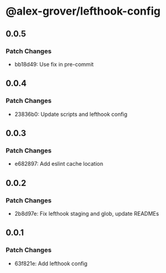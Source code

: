 # @alex-grover/lefthook-config

## 0.0.5

### Patch Changes

- bb18d49: Use fix in pre-commit

## 0.0.4

### Patch Changes

- 23836b0: Update scripts and lefthook config

## 0.0.3

### Patch Changes

- e682897: Add eslint cache location

## 0.0.2

### Patch Changes

- 2b8d97e: Fix lefthook staging and glob, update READMEs

## 0.0.1

### Patch Changes

- 63f821e: Add lefthook config
